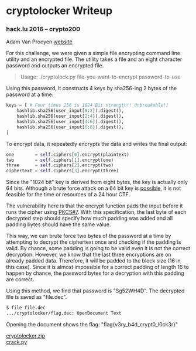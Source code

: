 # cryptolocker Writeup
### hack.lu 2016 – crypto200

Adam Van Prooyen [website](http://van.prooyen.com/cryptography/2016/10/20/cryptolocker-Writeup.html)

For this challenge, we were given a simple file encrypting command line utility and an encrypted file. The utility takes a file and an eight character password and outputs an encrypted file.

> Usage: ./cryptolock.py file-you-want-to-encrypt password-to-use

Using this password, it constructs 4 keys by sha256-ing 2 bytes of the password at a time:

``` python
keys = [ # Four times 256 is 1024 Bit strength!! Unbreakable!!
    hashlib.sha256(user_input[0:2]).digest(),
    hashlib.sha256(user_input[2:4]).digest(),
    hashlib.sha256(user_input[4:6]).digest(),
    hashlib.sha256(user_input[6:8]).digest(),
]
```

To encrypt data, it repeatedly encrypts the data and writes the final output:

``` python
one        = self.ciphers[0].encrypt(plaintext)
two        = self.ciphers[1].encrypt(one)
three      = self.ciphers[2].encrypt(two)
ciphertext = self.ciphers[3].encrypt(three)
```

Since the "1024 bit" key is derived from eight bytes, the key is actually only 64 bits. Although a brute force attack on a 64 bit key is [possible](https://www.iacr.org/archive/ches2006/09/09.pdf), it is not feasible for the time or resources of a 24 hour CTF.

The vulnerability here is that the encrypt function pads the input before it runs the cipher using [PKCS#7](https://en.wikipedia.org/wiki/Padding_%28cryptography%29#PKCS7). With this specification, the last byte of each decrypted step should specify how much padding was added and all padding bytes should have the same value. 

This way, we can brute force two bytes of the password at a time by attempting to decrypt the ciphertext once and checking if the padding is valid. By chance, some padding is going to be valid even it is not the correct decryption. However, we know that the last three encryptions are on already padded data. Therefore, it will be padded to the block size (16 in this case). Since it is almost impossible for a correct padding of length 16 to happen by chance, the password bytes for a decryption with this padding are correct.

Using this method, we find that password is "Sg52WH4D". The decrypted file is saved as "file.dec".

``` bash
$ file file.dec
.../cryptolocker/flag.dec: OpenDocument Text
```

Opening the document shows the flag: "flag{v3ry_b4d_crypt0_l0ck3r}"

[cryptolocker.zip](cryptolocker.zip)  
[crack.py](crack.py)
